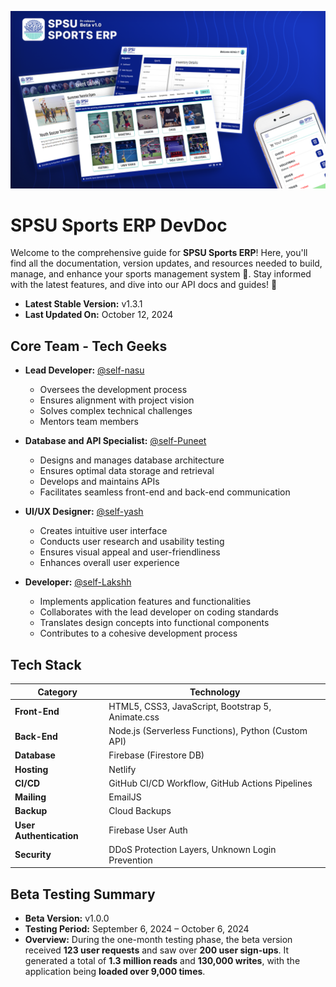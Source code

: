 ![cover](./cover_file.png)

# SPSU Sports ERP DevDoc

Welcome to the comprehensive guide for **SPSU Sports ERP**! Here, you'll find all the documentation, version updates, and resources needed to build, manage, and enhance your sports management system 🏅. Stay informed with the latest features, and dive into our API docs and guides! 🚀

- **Latest Stable Version:** v1.3.1
- **Last Updated On:** October 12, 2024

## Core Team - Tech Geeks

- **Lead Developer:** [@self-nasu](https://www.github.com/self-nasu)  
  - Oversees the development process  
  - Ensures alignment with project vision  
  - Solves complex technical challenges  
  - Mentors team members  

- **Database and API Specialist:** [@self-Puneet](https://github.com/self-Puneet)  
  - Designs and manages database architecture  
  - Ensures optimal data storage and retrieval  
  - Develops and maintains APIs  
  - Facilitates seamless front-end and back-end communication  

- **UI/UX Designer:** [@self-yash](https://www.github.com/self-yash)  
  - Creates intuitive user interface 
  - Conducts user research and usability testing  
  - Ensures visual appeal and user-friendliness  
  - Enhances overall user experience  

- **Developer:** [@self-Lakshh](https://github.com/Self-Lakshh)  
  - Implements application features and functionalities  
  - Collaborates with the lead developer on coding standards  
  - Translates design concepts into functional components  
  - Contributes to a cohesive development process  

## Tech Stack

| **Category**           | **Technology**                                   |
|-----------------------|--------------------------------------------------|
| **Front-End**         | HTML5, CSS3, JavaScript, Bootstrap 5, Animate.css |
| **Back-End**          | Node.js (Serverless Functions), Python (Custom API) |
| **Database**          | Firebase (Firestore DB)                          |
| **Hosting**           | Netlify                                         |
| **CI/CD**             | GitHub CI/CD Workflow, GitHub Actions Pipelines |
| **Mailing**           | EmailJS                                         |
| **Backup**            | Cloud Backups                                   |
| **User Authentication**| Firebase User Auth                             |
| **Security**          | DDoS Protection Layers, Unknown Login Prevention  |

## Beta Testing Summary

- **Beta Version:** v1.0.0  
- **Testing Period:** September 6, 2024 – October 6, 2024  
- **Overview:** During the one-month testing phase, the beta version received **123 user requests** and saw over **200 user sign-ups**. It generated a total of **1.3 million reads** and **130,000 writes**, with the application being **loaded over 9,000 times**.
